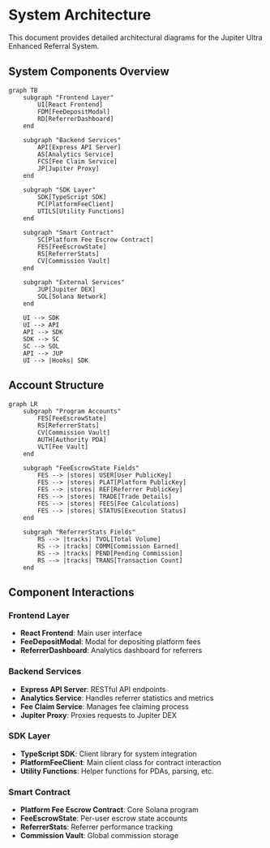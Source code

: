 # System Architecture

This document provides detailed architectural diagrams for the Jupiter Ultra Enhanced Referral System.

## System Components Overview

```mermaid
graph TB
    subgraph "Frontend Layer"
        UI[React Frontend]
        FDM[FeeDepositModal]
        RD[ReferrerDashboard]
    end
    
    subgraph "Backend Services"
        API[Express API Server]
        AS[Analytics Service]
        FCS[Fee Claim Service]
        JP[Jupiter Proxy]
    end
    
    subgraph "SDK Layer"
        SDK[TypeScript SDK]
        PC[PlatformFeeClient]
        UTILS[Utility Functions]
    end
    
    subgraph "Smart Contract"
        SC[Platform Fee Escrow Contract]
        FES[FeeEscrowState]
        RS[ReferrerStats]
        CV[Commission Vault]
    end
    
    subgraph "External Services"
        JUP[Jupiter DEX]
        SOL[Solana Network]
    end
    
    UI --> SDK
    UI --> API
    API --> SDK
    SDK --> SC
    SC --> SOL
    API --> JUP
    UI --> |Hooks| SDK
```

## Account Structure

```mermaid
graph LR
    subgraph "Program Accounts"
        FES[FeeEscrowState]
        RS[ReferrerStats]
        CV[Commission Vault]
        AUTH[Authority PDA]
        VLT[Fee Vault]
    end
    
    subgraph "FeeEscrowState Fields"
        FES --> |stores| USER[User PublicKey]
        FES --> |stores| PLAT[Platform PublicKey]
        FES --> |stores| REF[Referrer PublicKey]
        FES --> |stores| TRADE[Trade Details]
        FES --> |stores| FEES[Fee Calculations]
        FES --> |stores| STATUS[Execution Status]
    end
    
    subgraph "ReferrerStats Fields"
        RS --> |tracks| TVOL[Total Volume]
        RS --> |tracks| COMM[Commission Earned]
        RS --> |tracks| PEND[Pending Commission]
        RS --> |tracks| TRANS[Transaction Count]
    end
```

## Component Interactions

### Frontend Layer
- **React Frontend**: Main user interface
- **FeeDepositModal**: Modal for depositing platform fees
- **ReferrerDashboard**: Analytics dashboard for referrers

### Backend Services
- **Express API Server**: RESTful API endpoints
- **Analytics Service**: Handles referrer statistics and metrics
- **Fee Claim Service**: Manages fee claiming process
- **Jupiter Proxy**: Proxies requests to Jupiter DEX

### SDK Layer
- **TypeScript SDK**: Client library for system integration
- **PlatformFeeClient**: Main client class for contract interaction
- **Utility Functions**: Helper functions for PDAs, parsing, etc.

### Smart Contract
- **Platform Fee Escrow Contract**: Core Solana program
- **FeeEscrowState**: Per-user escrow state accounts
- **ReferrerStats**: Referrer performance tracking
- **Commission Vault**: Global commission storage